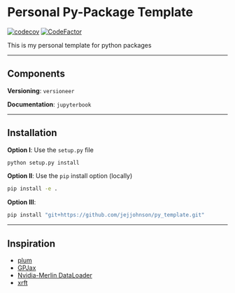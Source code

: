 # Personal Py-Package Template

[![codecov](https://codecov.io/gh/jejjohnson/py_template/branch/master/graph/badge.svg?token=DM1DRDASU2)](https://codecov.io/gh/jejjohnson/py_template)
[![CodeFactor](https://www.codefactor.io/repository/github/jejjohnson/py_template/badge)](https://www.codefactor.io/repository/github/jejjohnson/py_template)

This is my personal template for python packages


---
## Components

**Versioning**: `versioneer`

**Documentation**: `jupyterbook`


---
## Installation


**Option I**: Use the `setup.py` file

```bash
python setup.py install
```

**Option II**: Use the `pip` install option (locally)

```bash
pip install -e .
```

**Option III**:

```bash
pip install "git+https://github.com/jejjohnson/py_template.git"
```



---
## Inspiration

* [plum](https://github.com/wesselb/plum)
* [GPJax](https://github.com/JaxGaussianProcesses/GPJax/tree/master)
* [Nvidia-Merlin DataLoader](https://github.com/NVIDIA-Merlin/dataloader/tree/main)
* [xrft](https://github.com/xgcm/xrft/tree/master)
